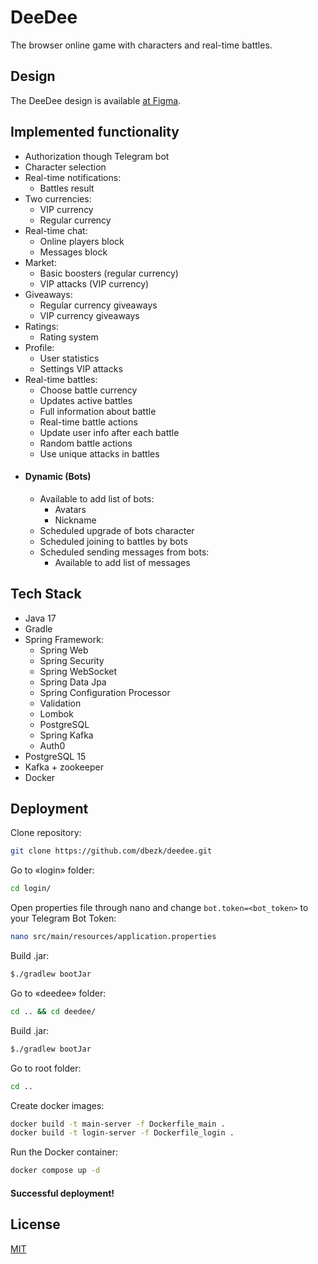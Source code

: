 # DeeDee

The browser online game with characters and real-time battles.

## Design

The DeeDee design is available [at Figma](https://www.figma.com/file/LcKRODbnjbedwppjfD2PUh/deedee?type=design&node-id=0%3A1&mode=design&t=qFIeiHn7mtQhtlen-1).

## Implemented functionality

- Authorization though Telegram bot
- Character selection
- Real-time notifications:
  - Battles result
- Two currencies:
  - VIP currency
  - Regular currency
- Real-time chat:
  - Online players block
  - Messages block
- Market:
  - Basic boosters (regular currency)
  - VIP attacks (VIP currency)
- Giveaways:
  - Regular currency giveaways
  - VIP currency giveaways
- Ratings:
  - Rating system
- Profile:
  - User statistics
  - Settings VIP attacks
- Real-time battles:
  - Choose battle currency
  - Updates active battles
  - Full information about battle
  - Real-time battle actions
  - Update user info after each battle
  - Random battle actions
  - Use unique attacks in battles
- #### **Dynamic (Bots)**
  - Available to add list of bots:
    - Avatars
    - Nickname
  - Scheduled upgrade of bots character
  - Scheduled joining to battles by bots
  - Scheduled sending messages from bots:
    - Available to add list of messages

## Tech Stack

- Java 17
- Gradle
- Spring Framework:
  - Spring Web
  - Spring Security
  - Spring WebSocket
  - Spring Data Jpa
  - Spring Configuration Processor
  - Validation
  - Lombok
  - PostgreSQL
  - Spring Kafka
  - Auth0
- PostgreSQL 15
- Kafka + zookeeper
- Docker

## Deployment

Clone repository:
```bash
git clone https://github.com/dbezk/deedee.git
```

Go to «login» folder:
```bash
cd login/
```

Open properties file through nano and change `bot.token=<bot_token>` to your Telegram Bot Token:
```bash
nano src/main/resources/application.properties
```

Build .jar:
```bash
$./gradlew bootJar
```

Go to «deedee» folder:
```bash
cd .. && cd deedee/
```

Build .jar:
```bash
$./gradlew bootJar
```

Go to root folder:
```bash
cd ..
```

Create docker images:
```bash
docker build -t main-server -f Dockerfile_main .
docker build -t login-server -f Dockerfile_login .
```

Run the Docker container:
```bash
docker compose up -d
```

####  Successful deployment!

## License

[MIT](https://choosealicense.com/licenses/mit/)